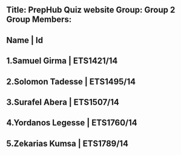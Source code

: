 Title: PrepHub Quiz website 
Group: Group 2 
Group Members: 
------------------------------------------------------------------------------------------------------ 
Name                                         |  Id 
------------------------------------------------------------------------------------------------------ 
1.Samuel Girma                               |  ETS1421/14                        
------------------------------------------------------------------------------------------------------ 
2.Solomon Tadesse                            |  ETS1495/14  
-----------------------------------------------------------------------------------------------------
3.Surafel Abera                              |  ETS1507/14  
------------------------------------------------------------------------------------------------------ 
4.Yordanos Legesse                           |  ETS1760/14  
-----------------------------------------------------------------------------------------------------
5.Zekarias Kumsa                             |  ETS1789/14  
-----------------------------------------------------------------------------------------------------
